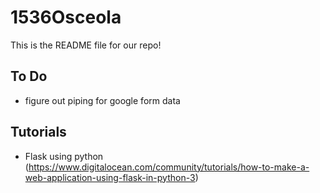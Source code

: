 # 1536Osceola

This is the README file for our repo!

## To Do
- figure out piping for google form data

## Tutorials
- Flask using python (https://www.digitalocean.com/community/tutorials/how-to-make-a-web-application-using-flask-in-python-3)
